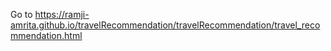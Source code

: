 Go to https://ramji-amrita.github.io/travelRecommendation/travelRecommendation/travel_recommendation.html
